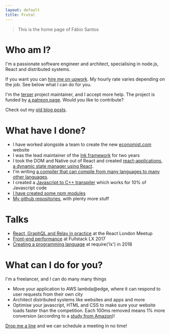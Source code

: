 ```yaml
---
layout: default
title: Frutal
---
```


<blockquote class="all-100 double-bottom-space">
    This is the home page of Fábio Santos
</blockquote>


# Who am I?

I'm a passionate software engineer and architect, specialising in node.js, React and distributed systems.

If you want you can [hire me on upwork](https://www.upwork.com/fl/fabiosantos6). My hourly rate varies depending on the job. See below what I can do for you.

I'm the [terser](https://github.com/terser-js/terser) project maintainer, and I accept more help. The project is funded by [a patreon page](https://www.patreon.com/fabiosantoscode). Would you like to contribute?

Check out my [old blog posts](http://fabiosantoscode.blogspot.com/).

# What have I done?

 * I have worked alongside a team to create the new [economist.com](https://www.economist.com/) website
 * I was the lead maintainer of the [Ink framework](http://ink.sapo.pt/) for two years
 * I took the DOM and Native out of React and created [react-applications, a dynamic state manager using React](https://github.com/fabiosantoscode/react-applications/).
 * I'm writing [a compiler that can compile from many languages to many other languages](https://github.com/fabiosantoscode/ecmacomp/).
 * I created a [Javascript to C++ transpiler](https://github.com/fabiosantoscode/js2cpp) which works for 10% of Javascript code
 * [I have created some npm modules](http://npmjs.com/~fabiosantoscode)
 * [My github repositories](http://github.com/fabiosantoscode), with plenty more stuff

# Talks

 * [React, GraphQL and Relay in practice](https://youtu.be/HrECWxWVcEI?t=58m16s) at the React London Meetup
 * [Front-end performance](https://www.youtube.com/watch?v=fgUnjlwTzB4) at Fullstack LX 2017
 * [Creating a programming language](https://www.youtube.com/watch?v=rUVyBh_4Zn0) at require('lx') in 2018

# What can I do for you?

I'm a freelancer, and I can do many many things

 * Move your application to AWS lambda@edge, where it can respond to user requests from their own city
 * Architect distributed systems like websites and apps and more
 * Optimise your javascript, HTML and CSS to make sure your website loads faster than the competition. Each 100ms removed means 1% more conversion (according to a [study from Amazon](https://blog.gigaspaces.com/amazon-found-every-100ms-of-latency-cost-them-1-in-sales/))!

<a href="mailto:fabiosantosart@gmail.com">Drop me a line</a> and we can schedule a meeting in no time!

